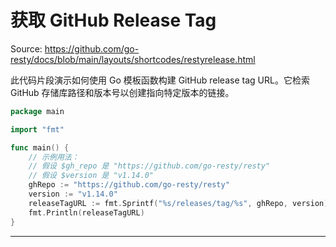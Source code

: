 # 获取 GitHub Release Tag

Source: https://github.com/go-resty/docs/blob/main/layouts/shortcodes/restyrelease.html

此代码片段演示如何使用 Go 模板函数构建 GitHub release tag URL。它检索 GitHub 存储库路径和版本号以创建指向特定版本的链接。

```go
package main

import "fmt"

func main() {
	// 示例用法：
	// 假设 $gh_repo 是 "https://github.com/go-resty/resty"
	// 假设 $version 是 "v1.14.0"
	ghRepo := "https://github.com/go-resty/resty"
	version := "v1.14.0"
	releaseTagURL := fmt.Sprintf("%s/releases/tag/%s", ghRepo, version)
	fmt.Println(releaseTagURL)
}

```

--------------------------------
